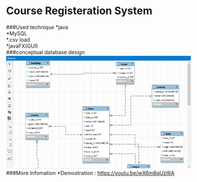 # Course Registeration System
###Used technique
*java<br/>
*MySQL<br/>
*.csv load<br/>
*javaFX(GUI)<br/>
###conceptual database design
![Alt text](/model.png)
###More Infomation
*Demostration : https://youtu.be/wX6m8qUzI6A
